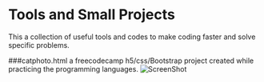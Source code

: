 # Tools and Small Projects
This a collection of useful tools and codes to make coding faster and solve specific problems.

###catphoto.html
a freecodecamp h5/css/Bootstrap project created while practicing the programming languages.
![ScreenShot](https://raw.github.com/ruoyinghao/Tools-and-Projects/catphotoscreen.png)

